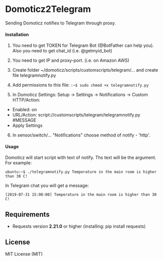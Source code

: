# Domoticz2Telegram
Sending Domoticz notifies to Telegram through proxy.

#### Installation
1. You need to get TOKEN for Telegram Bot (@BotFather can help you). Also you need to get chat_id (i.e. @getmyid_bot)

2. You need to get IP and proxy-port. (i.e. on Amazon AWS)

3. Create folder ~/domoticz/scripts/customscripts/telegram/... and create file telegramnotify.py

4. Add permissions to this file: `:~$ sudo chmod +x telegramnotify.py`

5. In Domoticz Settings:
Setup -> Settings -> Notifications -> Custom HTTP/Action:
* Enabled: on
* URL/Action: script://customscripts/telegram/telegramnotify.py #MESSAGE
* Apply Settings

6. In sensor/switch/... "Notifications" choose method of notify - 'http'.

#### Usage
Domoticz will start script with text of notify. Ths text will be the argument.
For example:
```
ubuntu:~$ ./telegramnotify.py Temperature in the main room is higher than 30 C!
```

In Telegram chat you will get a message:
```
[2019-07-31 15:00:00] Temperature in the main room is higher than 30 C!
```

## Requirements
* Requests version **2.21.0** or higher (installing: pip install requests)

## License
MIT License (MIT)

